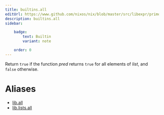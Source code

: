 ```yaml
---
title: builtins.all
editUrl: https://www.github.com/nixos/nix/blob/master/src/libexpr/primops.cc
description: builtins.all
sidebar:

    badge:
        text: Builtin
        variant: note

    order: 0
---
```


Return `true` if the function *pred* returns `true` for all elements
of *list*, and `false` otherwise.


# Aliases

- [lib.all](./reference/lib/lib-all)
- [lib.lists.all](./reference/lib/lists/lib-lists-all)


